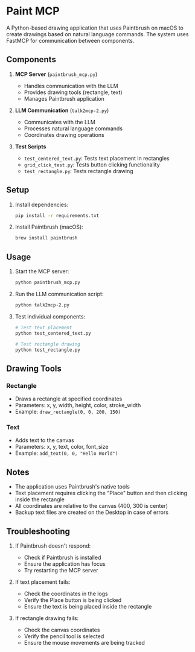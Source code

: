 # Paint MCP

A Python-based drawing application that uses Paintbrush on macOS to create drawings based on natural language commands. The system uses FastMCP for communication between components.

## Components

1. **MCP Server** (`paintbrush_mcp.py`)
   - Handles communication with the LLM
   - Provides drawing tools (rectangle, text)
   - Manages Paintbrush application

2. **LLM Communication** (`talk2mcp-2.py`)
   - Communicates with the LLM
   - Processes natural language commands
   - Coordinates drawing operations

3. **Test Scripts**
   - `test_centered_text.py`: Tests text placement in rectangles
   - `grid_click_test.py`: Tests button clicking functionality
   - `test_rectangle.py`: Tests rectangle drawing

## Setup

1. Install dependencies:
   ```bash
   pip install -r requirements.txt
   ```

2. Install Paintbrush (macOS):
   ```bash
   brew install paintbrush
   ```

## Usage

1. Start the MCP server:
   ```bash
   python paintbrush_mcp.py
   ```

2. Run the LLM communication script:
   ```bash
   python talk2mcp-2.py
   ```

3. Test individual components:
   ```bash
   # Test text placement
   python test_centered_text.py
   
   # Test rectangle drawing
   python test_rectangle.py
   ```

## Drawing Tools

### Rectangle
- Draws a rectangle at specified coordinates
- Parameters: x, y, width, height, color, stroke_width
- Example: `draw_rectangle(0, 0, 200, 150)`

### Text
- Adds text to the canvas
- Parameters: x, y, text, color, font_size
- Example: `add_text(0, 0, "Hello World")`

## Notes

- The application uses Paintbrush's native tools
- Text placement requires clicking the "Place" button and then clicking inside the rectangle
- All coordinates are relative to the canvas (400, 300 is center)
- Backup text files are created on the Desktop in case of errors

## Troubleshooting

1. If Paintbrush doesn't respond:
   - Check if Paintbrush is installed
   - Ensure the application has focus
   - Try restarting the MCP server

2. If text placement fails:
   - Check the coordinates in the logs
   - Verify the Place button is being clicked
   - Ensure the text is being placed inside the rectangle

3. If rectangle drawing fails:
   - Check the canvas coordinates
   - Verify the pencil tool is selected
   - Ensure the mouse movements are being tracked 